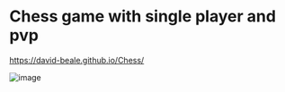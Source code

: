 # Chess game with single player and pvp


https://david-beale.github.io/Chess/

![image](https://user-images.githubusercontent.com/59053870/152363332-acbf631e-88c9-4883-b67b-6e89349b89eb.png)
